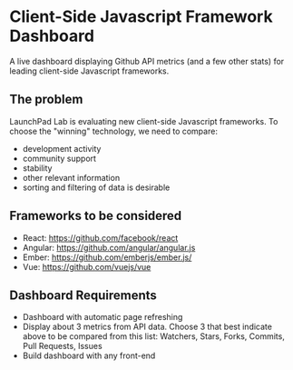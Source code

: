 # Client-Side Javascript Framework Dashboard
A live dashboard displaying Github API metrics (and a few other stats) for leading client-side Javascript frameworks.

## The problem
LaunchPad Lab is evaluating new client-side Javascript frameworks. To choose the "winning" technology, we need to compare:
- development activity
- community support
- stability
- other relevant information
- sorting and filtering of data is desirable

## Frameworks to be considered
- React: https://github.com/facebook/react
- Angular: https://github.com/angular/angular.js
- Ember: https://github.com/emberjs/ember.js/
- Vue: https://github.com/vuejs/vue

## Dashboard Requirements  
- Dashboard with automatic page refreshing
- Display about 3 metrics from API data. Choose 3 that best indicate above to be compared from this list: Watchers, Stars, Forks, Commits, Pull Requests, Issues
- Build dashboard with any front-end

## 
